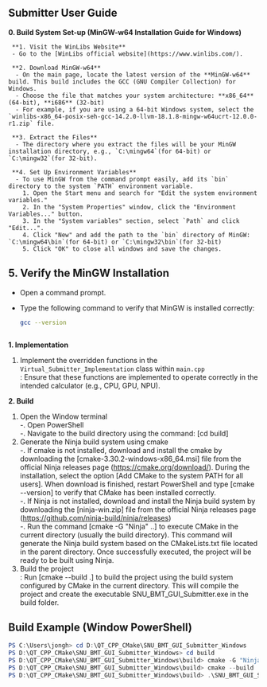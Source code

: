 ## Submitter User Guide
**0. Build System Set-up (MinGW-w64 Installation Guide for Windows)**  
     
     **1. Visit the WinLibs Website**  
     - Go to the [WinLibs official website](https://www.winlibs.com/).  

     **2. Download MinGW-w64**  
      - On the main page, locate the latest version of the **MinGW-w64** build. This build includes the GCC (GNU Compiler Collection) for Windows.  
      - Choose the file that matches your system architecture: **x86_64** (64-bit), **i686** (32-bit)  
      - For example, if you are using a 64-bit Windows system, select the `winlibs-x86_64-posix-seh-gcc-14.2.0-llvm-18.1.8-mingw-w64ucrt-12.0.0-r1.zip` file.  
     
     **3. Extract the Files**  
      - The directory where you extract the files will be your MinGW installation directory, e.g., `C:\mingw64`(for 64-bit) or `C:\mingw32`(for 32-bit).   
     
     **4. Set Up Environment Variables**   
      - To use MinGW from the command prompt easily, add its `bin` directory to the system `PATH` environment variable.    
        1. Open the Start menu and search for "Edit the system environment variables."  
        2. In the "System Properties" window, click the "Environment Variables..." button.  
        3. In the "System variables" section, select `Path` and click "Edit...".  
        4. Click "New" and add the path to the `bin` directory of MinGW: `C:\mingw64\bin`(for 64-bit) or `C:\mingw32\bin`(for 32-bit)
        5. Click "OK" to close all windows and save the changes.

## 5. Verify the MinGW Installation

- Open a command prompt.
- Type the following command to verify that MinGW is installed correctly:

  ```bash
  gcc --version



**1. Implementation**
   1) Implement the overridden functions in the `Virtual_Submitter_Implementation` class within `main.cpp`  
   : Ensure that these functions are implemented to operate correctly in the intended calculator (e.g., CPU, GPU, NPU).

**2. Build**  
   1) Open the Window terminal  
  -. Open PowerShell   
  -. Navigate to the build directory using the command: [cd build]
   2) Generate the Ninja build system using cmake  
  -. If cmake is not installed, download and install the cmake by downloading the [cmake-3.30.2-windows-x86_64.msi] file from the official Ninja releases page (https://cmake.org/download/). During the installation, select the option [Add CMake to the system PATH for all users]. When download is finished, restart PowerShell and type [cmake --version] to verify that CMake has been installed correctly.  
  -. If Ninja is not installed, download and install the Ninja build system by downloading the [ninja-win.zip] file from the official Ninja releases page (https://github.com/ninja-build/ninja/releases)  
  -. Run the command [cmake -G "Ninja" ..] to execute CMake in the current directory (usually the build directory). This command will generate the Ninja build system based on the CMakeLists.txt file located in the parent directory. Once successfully executed, the project will be ready to be built using Ninja.
   4) Build the project  
   : Run [cmake --build .] to build the project using the build system configured by CMake in the current directory. This will compile the project and create the executable SNU_BMT_GUI_Submitter.exe in the build folder.

## Build Example (Window PowerShell)
```powershell
PS C:\Users\jongh> cd D:\QT_CPP_CMake\SNU_BMT_GUI_Submitter_Windows
PS D:\QT_CPP_CMake\SNU_BMT_GUI_Submitter_Windows> cd build
PS D:\QT_CPP_CMake\SNU_BMT_GUI_Submitter_Windows\build> cmake -G "Ninja" ..
PS D:\QT_CPP_CMake\SNU_BMT_GUI_Submitter_Windows\build> cmake --build .
PS D:\QT_CPP_CMake\SNU_BMT_GUI_Submitter_Windows\build> .\SNU_BMT_GUI_Submitter.exe

